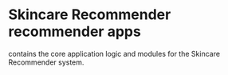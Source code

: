 # Skincare Recommender recommender apps
 
contains the core application logic and modules for the Skincare Recommender system.  